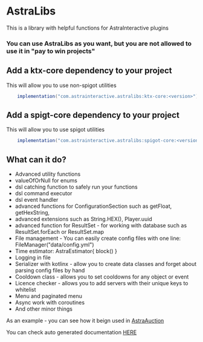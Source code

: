 # AstraLibs
This is a library with helpful functions for AstraInteractive plugins

### You can use AstraLibs as you want, but you are not allowed to use it in "pay to win projects"
## Add a ktx-core dependency to your project
This will allow you to use non-spigot utilities
```groovy
    implementation("com.astrainteractive.astralibs:ktx-core:<version>")
```
## Add a spigt-core dependency to your project
This will allow you to use spigot utilities
```groovy
    implementation("com.astrainteractive.astralibs:spigot-core:<version>")
```

## What can it do?
- Advanced utility functions
- valueOfOrNull for enums
- dsl catching function to safely run your functions
- dsl command executor
- dsl event handler
- advanced functions for ConfigurationSection such as getFloat, getHexString,
- advanced extensions such as String.HEX(), Player.uuid
- advanced function for ResultSet - for working with database such as ResultSet.forEach or ResultSet.map
- File management - You can easily create config files with one line: FileManager("data/config.yml")
- Time estimator: AstraEstimator{ block() }
- Logging in file
- Serializer with kotlinx - allow you to create data classes and forget about parsing config files by hand
- Cooldown class - allows you to set cooldowns for any object or event
- Licence checker - allows you to add servers with their unique keys to whitelist
- Menu and paginated menu
- Async work with coroutines
- And other minor things

As an example - you can see how it beign used in [AstraAuction](https://github.com/Astra-Interactive/AstraAuctions)

You can check auto generated documentation [HERE](https://astrainteractive.ru/documentation/)
